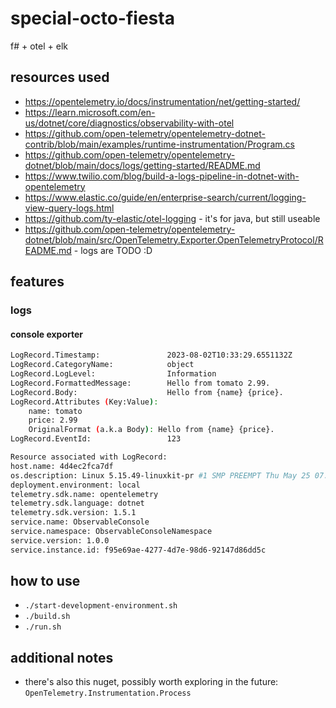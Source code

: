 # special-octo-fiesta

f# + otel + elk

## resources used

* https://opentelemetry.io/docs/instrumentation/net/getting-started/
* https://learn.microsoft.com/en-us/dotnet/core/diagnostics/observability-with-otel
* https://github.com/open-telemetry/opentelemetry-dotnet-contrib/blob/main/examples/runtime-instrumentation/Program.cs
* https://github.com/open-telemetry/opentelemetry-dotnet/blob/main/docs/logs/getting-started/README.md
* https://www.twilio.com/blog/build-a-logs-pipeline-in-dotnet-with-opentelemetry
* https://www.elastic.co/guide/en/enterprise-search/current/logging-view-query-logs.html
* https://github.com/ty-elastic/otel-logging - it's for java, but still useable
* https://github.com/open-telemetry/opentelemetry-dotnet/blob/main/src/OpenTelemetry.Exporter.OpenTelemetryProtocol/README.md - logs are TODO :D

## features

### logs

#### console exporter

```bash
LogRecord.Timestamp:               2023-08-02T10:33:29.6551132Z
LogRecord.CategoryName:            object
LogRecord.LogLevel:                Information
LogRecord.FormattedMessage:        Hello from tomato 2.99.
LogRecord.Body:                    Hello from {name} {price}.
LogRecord.Attributes (Key:Value):
    name: tomato
    price: 2.99
    OriginalFormat (a.k.a Body): Hello from {name} {price}.
LogRecord.EventId:                 123

Resource associated with LogRecord:
host.name: 4d4ec2fca7df
os.description: Linux 5.15.49-linuxkit-pr #1 SMP PREEMPT Thu May 25 07:27:39 UTC 2023
deployment.environment: local
telemetry.sdk.name: opentelemetry
telemetry.sdk.language: dotnet
telemetry.sdk.version: 1.5.1
service.name: ObservableConsole
service.namespace: ObservableConsoleNamespace
service.version: 1.0.0
service.instance.id: f95e69ae-4277-4d7e-98d6-92147d86dd5c
```

## how to use

* `./start-development-environment.sh`
* `./build.sh`
* `./run.sh`

## additional notes

* there's also this nuget, possibly worth exploring in the future: `OpenTelemetry.Instrumentation.Process`